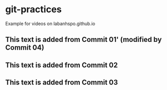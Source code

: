 # git-practices
Example for videos on labanhspo.github.io

## This text is added from Commit 01' (modified by Commit 04)

## This text is added from Commit 02

## This text is added from Commit 03
 
